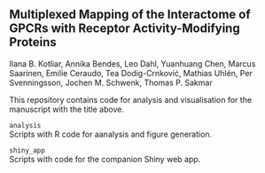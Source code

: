 ## Multiplexed Mapping of the Interactome of GPCRs with Receptor Activity-Modifying Proteins

Ilana B. Kotliar, Annika Bendes, Leo Dahl, Yuanhuang Chen, Marcus
Saarinen, Emilie Ceraudo, Tea Dodig-Crnković, Mathias Uhlén, Per Svenningsson, Jochen M. Schwenk, Thomas P. Sakmar

This repository contains code for analysis and visualisation for the manuscript with the title above. 

`analysis`  
Scripts with R code for aanalysis and figure generation.

`shiny_app`  
Scripts with code for the companion Shiny web app.